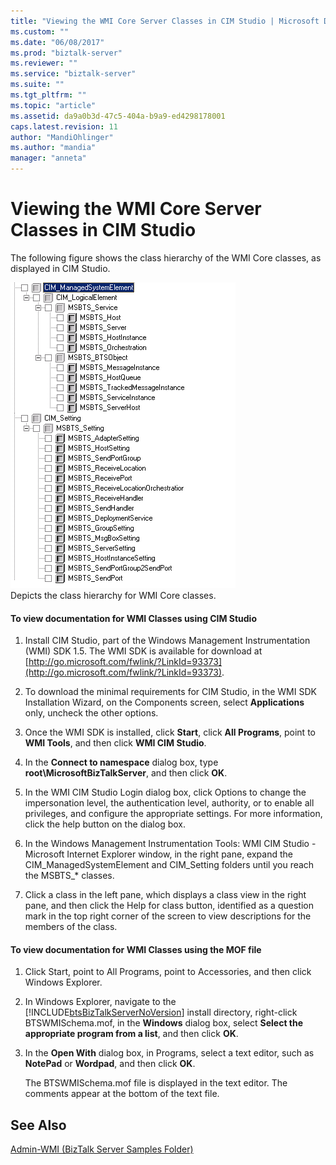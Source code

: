 ```yaml
---
title: "Viewing the WMI Core Server Classes in CIM Studio | Microsoft Docs"
ms.custom: ""
ms.date: "06/08/2017"
ms.prod: "biztalk-server"
ms.reviewer: ""
ms.service: "biztalk-server"
ms.suite: ""
ms.tgt_pltfrm: ""
ms.topic: "article"
ms.assetid: da9a0b3d-47c5-404a-b9a9-ed4298178001
caps.latest.revision: 11
author: "MandiOhlinger"
ms.author: "mandia"
manager: "anneta"
---
```

# Viewing the WMI Core Server Classes in CIM Studio
The following figure shows the class hierarchy of the WMI Core classes, as displayed in CIM Studio.  
  
 ![](../core/media/ebiz-sdk-wmiinherit.gif "ebiz_sdk_wmiinherit")  
Depicts the class hierarchy for WMI Core classes.  
  
#### To view documentation for WMI Classes using CIM Studio  
  
1.  Install CIM Studio, part of the Windows Management Instrumentation (WMI) SDK 1.5. The WMI SDK is available for download at [http://go.microsoft.com/fwlink/?LinkId=93373](http://go.microsoft.com/fwlink/?LinkId=93373).  
  
2.  To download the minimal requirements for CIM Studio, in the WMI SDK Installation Wizard, on the Components screen, select **Applications** only, uncheck the other options.  
  
3.  Once the WMI SDK is installed, click **Start**, click **All Programs**, point to **WMI Tools**, and then click **WMI CIM Studio**.  
  
4.  In the **Connect to namespace** dialog box, type **root\MicrosoftBizTalkServer**, and then click **OK**.  
  
5.  In the WMI CIM Studio Login dialog box, click Options to change the impersonation level, the authentication level, authority, or to enable all privileges, and configure the appropriate settings. For more information, click the help button on the dialog box.  
  
6.  In the Windows Management Instrumentation Tools: WMI CIM Studio - Microsoft Internet Explorer window, in the right pane, expand the CIM_ManagedSystemElement and CIM_Setting folders until you reach the MSBTS_* classes.  
  
7.  Click a class in the left pane, which displays a class view in the right pane, and then click the Help for class button, identified as a question mark in the top right corner of the screen to view descriptions for the members of the class.  
  
#### To view documentation for WMI Classes using the MOF file  
  
1.  Click Start, point to All Programs, point to Accessories, and then click Windows Explorer.  
  
2.  In Windows Explorer, navigate to the [!INCLUDE[btsBizTalkServerNoVersion](../includes/btsbiztalkservernoversion-md.md)] install directory, right-click BTSWMISchema.mof, in the **Windows** dialog box, select **Select the appropriate program from a list**, and then click **OK**.  
  
3.  In the **Open With** dialog box, in Programs, select a text editor, such as **NotePad** or **Wordpad**, and then click **OK**.  
  
     The BTSWMISchema.mof file is displayed in the text editor. The comments appear at the bottom of the text file.  
  
## See Also  
 [Admin-WMI (BizTalk Server Samples Folder)](../core/admin-wmi-biztalk-server-samples-folder.md)